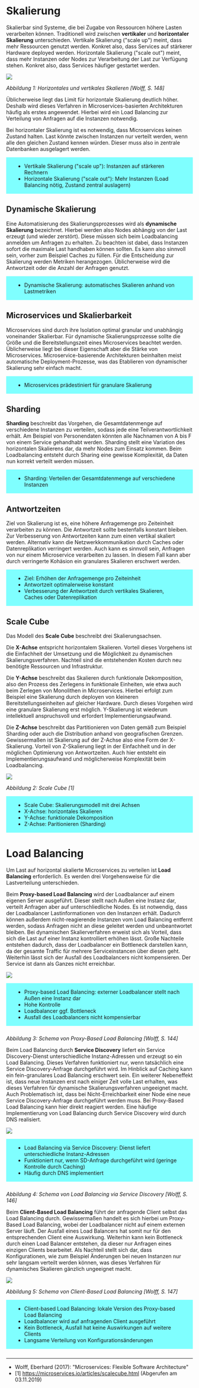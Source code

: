 # Skalierung

Skalierbar sind Systeme, die bei Zugabe von Ressourcen höhere Lasten verarbeiten können. Traditionell wird zwischen **vertikaler** und **horizontaler Skalierung** unterschieden. Vertikale Skalierung ("scale up") meint, dass mehr Ressourcen genutzt werden. Konkret also, dass Services auf stärkerer Hardware deployed werden. Horizontale Skalierung ("scale out") meint, dass mehr Instanzen oder Nodes zur Verarbeitung der Last zur Verfügung stehen. Konkret also, dass Services häufiger gestartet werden.

![](images/wolff/s148_scaling.png)

*Abbildung 1: Horizontales und vertikales Skalieren [Wolff, S. 148]*

Üblicherweise liegt das Limit für horizontale Skalierung deutlich höher. Deshalb wird dieses Verfahren in Microservices-basierten Architekturen häufig als erstes angewendet. Hierbei wird ein Load Balancing zur Verteilung von Anfragen auf die Instanzen notwendig.

Bei horizontaler Skalierung ist es notwendig, dass Microservices keinen Zustand halten. Last könnte zwischen Instanzen nur verteilt werden, wenn alle den gleichen Zustand kennen würden. Dieser muss also in zentrale Datenbanken ausgelagert werden.

<div style="background: #7FFFFF; padding: 1px 25px; margin-bottom: 25px;">

- Vertikale Skalierung ("scale up"): Instanzen auf stärkeren Rechnern
- Horizontale Skalierung ("scale out"): Mehr Instanzen (Load Balancing nötig, Zustand zentral auslagern)

</div>

## Dynamische Skalierung

Eine Automatisierung des Skalierungsprozesses wird als **dynamische Skalierung** bezeichnet. Hierbei werden also Nodes abhängig von der Last erzeugt (und wieder zerstört). Diese müssen sich beim Loadbalancing anmelden um Anfragen zu erhalten. Zu beachten ist dabei, dass Instanzen sofort die maximale Last handhaben können sollten. Es kann also sinnvoll sein, vorher zum Beispiel Caches zu füllen. Für die Entscheidung zur Skalierung werden Metriken herangezogen. Üblicherweise wird die Antwortzeit oder die Anzahl der Anfragen genutzt.

<div style="background: #7FFFFF; padding: 1px 25px; margin-bottom: 25px;">

- Dynamische Skalierung: automatisches Skalieren anhand von Lastmetriken

</div>

## Microservices und Skalierbarkeit

Microservices sind durch ihre Isolation optimal granular und unabhängig voneinander Skalierbar. Für dynamische Skalierungsprozesse sollte die Größe und die Bereitstellungszeit eines Microservices beachtet werden. Üblicherweise liegt bei dieser Eigenschaft aber die Stärke von Microservices. Microservice-basierende Architekturen beinhalten meist automatische Deployment-Prozesse, was das Etablieren von dynamischer Skalierung sehr einfach macht.

<div style="background: #7FFFFF; padding: 1px 25px; margin-bottom: 25px;">

- Microservices prädestiniert für granulare Skalierung

</div>

## Sharding

**Sharding** beschreibt das Vorgehen, die Gesamtdatenmenge auf verschiedene Instanzen zu verteilen, sodass jede eine Teilverantwortlichkeit erhält. Am Beispiel von Personendaten könnten alle Nachnamen von A bis F von einem Service gehandhabt werden. Sharding stellt eine Variation des horizontalen Skalierens dar, da mehr Nodes zum Einsatz kommen. Beim Loadbalancing entsteht durch Sharing eine gewisse Komplexität, da Daten nun korrekt verteilt werden müssen.

<div style="background: #7FFFFF; padding: 1px 25px; margin-bottom: 25px;">

- Sharding: Verteilen der Gesamtdatenmenge auf verschiedene Instanzen

</div>

## Antwortzeiten

Ziel von Skalierung ist es, eine höhere Anfragemenge pro Zeiteinheit verarbeiten zu können. Die Antwortzeit sollte bestenfalls konstant bleiben. Zur Verbesserung von Antwortzeiten kann zum einen vertikal skaliert werden. Alternativ kann die Netzwerkkommunikation durch Caches oder Datenreplikation verringert werden. Auch kann es sinnvoll sein, Anfragen von nur einem Microservice verarbeiten zu lassen. In diesem Fall kann aber durch verringerte Kohäsion ein granulares Skalieren erschwert werden.

<div style="background: #7FFFFF; padding: 1px 25px; margin-bottom: 25px;">

- Ziel: Erhöhen der Anfragemenge pro Zeiteinheit
- Antwortzeit optimalerweise konstant
- Verbesserung der Antwortzeit durch vertikales Skalieren, Caches oder Datenreplikation

</div>

## Scale Cube

Das Modell des **Scale Cube** beschreibt drei Skalierungsachsen.

Die **X-Achse** entspricht horizontalem Skalieren. Vorteil dieses Vorgehens ist die Einfachheit der Umsetzung und die Möglichkeit zu dynamischen Skalierungsverfahren. Nachteil sind die entstehenden Kosten durch neu benötigte Ressourcen und Infrastruktur.

Die **Y-Achse** beschreibt das Skalieren durch funktionale Dekomposition, also den Prozess des Zerlegens in funktionale Einheiten, wie etwa auch beim Zerlegen von Monolithen in Microservices. Hierbei erfolgt zum Beispiel eine Skalierung durch deployen von kleineren Bereitstellungseinheiten auf gleicher Hardware. Durch dieses Vorgehen wird eine granulare Skalierung erst möglich. Y-Skalierung ist wiederum intellektuell anspruchsvoll und erfordert Implementierungsaufwand.

Die **Z-Achse** beschreibt das Partitionieren von Daten gemäß zum Beispiel Sharding oder auch die Distribution anhand von geografischen Grenzen. Gewissermaßen ist Skalierung auf der Z-Achse also eine Form der X-Skalierung. Vorteil von Z-Skalierung liegt in der Einfachheit und in der möglichen Optimierung von Antwortzeiten. Auch hier entsteht ein Implementierungsaufwand und möglicherweise Komplexität beim Loadbalancing.

![](images/web/scale_cube.png)

*Abbildung 2: Scale Cube [1]*

<div style="background: #7FFFFF; padding: 1px 25px; margin-bottom: 25px;">

- Scale Cube: Skalierungsmodell mit drei Achsen
- X-Achse: horizontales Skalieren
- Y-Achse: funktionale Dekomposition
- Z-Achse: Paritionieren (Sharding)

</div>

# Load Balancing

Um Last auf horizontal skalierte Microservices zu verteilen ist **Load Balancing** erforderlich. Es werden drei Vorgehensweise für die Lastverteilung unterschieden.

Beim **Proxy-based Load Balancing** wird der Loadbalancer auf einem eigenen Server ausgeführt. Dieser stellt nach Außen eine Instanz dar, verteilt Anfragen aber auf unterschliedliche Nodes. Es ist notwendig, dass der Loadbalancer Lastinformationen von den Instanzen erhält. Dadurch können außerdem nicht-reagierende Instanzen vom Load Balancing entfernt werden, sodass Anfragen nicht an diese geleitet werden und unbeantwortet bleiben. Bei dynamischen Skalierverfahren erweist sich als Vorteil, dass sich die Last auf einer Instanz kontrolliert erhöhen lässt. Große Nachteile entstehen dadurch, dass der Loadbalancer ein Bottleneck darstellen kann, da der gesamte Traffic für mehrere Serviceinstancen über diesen geht. Weiterhin lässt sich der Ausfall des Loadbalancers nicht kompensieren. Der Service ist dann als Ganzes nicht erreichbar.

![](images/wolff/s144_lb_proxy.png)

<div style="background: #7FFFFF; padding: 1px 25px; margin-bottom: 25px;">

- Proxy-based Load Balancing: externer Loadbalancer stellt nach Außen eine Instanz dar
- Hohe Kontrolle
- Loadbalancer ggf. Bottleneck
- Ausfall des Loadbalancers nicht kompensierbar

</div>

*Abbildung 3: Schema von Proxy-Based Load Balancing [Wolff, S. 144]*

Beim Load Balancing durch **Service Discovery** liefert ein Service Discovery-Dienst unterschiedliche Instanz-Adressen und erzeugt so ein Load Balancing. Dieses Verfahren funktioniert nur, wenn tatsächlich eine Service Discovery-Anfrage durchgeführt wird. Im Hinblick auf Caching kann ein fein-granulares Load Balancing erschwert sein. Ein weiterer Nebeneffekt ist, dass neue Instanzen erst nach einiger Zeit volle Last erhalten, was dieses Verfahren für dynamische Skalierungsverfahren ungeeignet macht. Auch Problematisch ist, dass bei Nicht-Erreichbarkeit einer Node eine neue Service Discovery-Anfrage durchgeführt werden muss. Bei Proxy-Based Load Balancing kann hier direkt reagiert werden. Eine häufige Implementierung von Load Balancing durch Service Discovery wird durch DNS realisiert.

![](images/wolff/s146_lb_service_discovery.png)

<div style="background: #7FFFFF; padding: 1px 25px; margin-bottom: 25px;">

- Load Balancing via Service Discovery: Dienst liefert unterschiedliche Instanz-Adressen
- Funktioniert nur, wenn SD-Anfrage durchgeführt wird (geringe Kontrolle durch Caching)
- Häufig durch DNS implementiert

</div>

*Abbildung 4: Schema von Load Balancing via Service Discovery [Wolff, S. 146]*

Beim **Client-Based Load Balancing** führt der anfragende Client selbst das Load Balancing durch. Gewissermaßen handelt es sich hierbei um Proxy-Based Load Balancing, wobei der Loadbalancer nicht auf einem externen Server läuft. Der Ausfall eines Load Balancers hat somit nur für den entsprechenden Client eine Auswirkung. Weiterhin kann kein Bottleneck durch einen Load Balancer entstehen, da dieser nur Anfragen eines einzigen Clients bearbeitet. Als Nachteil stellt sich dar, dass Konfigurationen, wie zum Beispiel Änderungen bei neuen Instanzen nur sehr langsam verteilt werden können, was dieses Verfahren für dynamisches Skalieren gänzlich ungeeignet macht.

![](images/wolff/s147_lb_client.png)

*Abbildung 5: Schema von Client-Based Load Balancing [Wolff, S. 147]*

<div style="background: #7FFFFF; padding: 1px 25px; margin-bottom: 25px;">

- Client-based Load Balancing: lokale Version des Proxy-based Load Balancing
- Loadbalancer wird auf anfragenden Client ausgeführt
- Kein Bottleneck, Ausfall hat keine Auswirkungen auf weitere Clients
- Langsame Verteilung von Konfigurationsänderungen

</div>

---

- Wolff, Eberhard (2017): "Microservices: Flexible Software Architecture"
- [1] https://microservices.io/articles/scalecube.html (Abgerufen am 03.11.2019)
